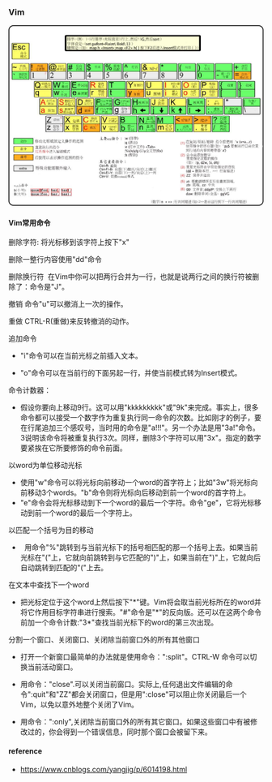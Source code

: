 ### Vim 

![](/assets/Vim.png)

#### Vim常用命令

删除字符: 将光标移到该字符上按下"x"

删除一整行内容使用"dd"命令

删除换行符  在Vim中你可以把两行合并为一行，也就是说两行之间的换行符被删除了：命令是"J"。

撤销 命令"u"可以撤消上一次的操作。

重做 CTRL-R\(重做\)来反转撤消的动作。

追加命令

* "i"命令可以在当前光标之前插入文本。

* "o"命令可以在当前行的下面另起一行，并使当前模式转为Insert模式。

命令计数器：

* 假设你要向上移动9行。这可以用"kkkkkkkkk"或"9k"来完成。事实上，很多命令都可以接受一个数字作为重复执行同一命令的次数。比如刚才的例子，要在行尾追加三个感叹号，当时用的命令是"a!!!"。另一个办法是用"3a!"命令。3说明该命令将被重复执行3次。同样，删除3个字符可以用"3x"。指定的数字要紧挨在它所要修饰的命令前面。

以word为单位移动光标

* 使用"w"命令可以将光标向前移动一个word的首字符上；比如"3w"将光标向前移动3个words。"b"命令则将光标向后移动到前一个word的首字符上。
* "e"命令会将光标移动到下一个word的最后一个字符。命令"ge"，它将光标移动到前一个word的最后一个字符上。

以匹配一个括号为目的移动

*   用命令"%"跳转到与当前光标下的括号相匹配的那一个括号上去。如果当前光标在"\("上，它就向前跳转到与它匹配的"\)"上，如果当前在"\)"上，它就向后自动跳转到匹配的"\("上去。

在文本中查找下一个word

* 把光标定位于这个word上然后按下"\*"键。Vim将会取当前光标所在的word并将它作用目标字符串进行搜索。"\#"命令是"\*"的反向版。还可以在这两个命令前加一个命令计数:"3\*"查找当前光标下的word的第三次出现。

分割一个窗口、关闭窗口、关闭除当前窗口外的所有其他窗口

* 打开一个新窗口最简单的办法就是使用命令：":split"。CTRL-W 命令可以切换当前活动窗口。

* 用命令："close".可以关闭当前窗口。实际上,任何退出文件编辑的命令":quit"和"ZZ"都会关闭窗口，但是用":close"可以阻止你关闭最后一个Vim，以免以意外地整个关闭了Vim。

* 用命令：":only",关闭除当前窗口外的所有其它窗口。如果这些窗口中有被修改过的，你会得到一个错误信息，同时那个窗口会被留下来。

#### reference

* https://www.cnblogs.com/yangjig/p/6014198.html 













